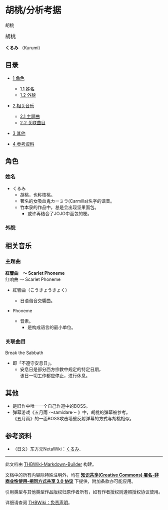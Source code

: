 # 胡桃/分析考据

<!-- source html: G:\repos\THBWiki-Markdown-Builder\THBWikiMarkdown\Temp\main\0\08\ns0%3A%E8%83%A1%E6%A1%83%2F%E5%88%86%E6%9E%90%E8%80%83%E6%8D%AE.html -->

胡桃

  
<big>胡桃</big>  

 **くるみ** （Kurumi）
  


## 目录

- [1 角色](#角色)

  - [1.1 姓名](#姓名)
  - [1.2 外貌](#外貌)



- [2 相关音乐](#相关音乐)

  - [2.1 主题曲](#主题曲)
  - [2.2 关联曲目](#关联曲目)



- [3 其他](#其他)
- [4 参考资料](#参考资料)





## 角色

### 姓名
- くるみ
  - 胡桃，也称核桃。
  - 著名的女吸血鬼カーミラ(Carmilla)名字的谐音。
  - 竹本泉的作品中，总是会出现坚果面包。
    - 或许再结合了JOJO中面包的梗。




### 外貌

## 相关音乐

### 主题曲
  
 **紅響曲　～ Scarlet Phoneme**   
红响曲 ～ Scarlet Phoneme
  

- 紅響曲（こうきょうきょく）
  - 日语谐音交響曲。

- Phoneme
  - 音素。
    - 是构成语言的最小单位。




### 关联曲目
  
Break the Sabbath
  

- 即「不遵守安息日」。
  - 安息日是部分西方宗教中规定的特定日期，  
该日一切工作都应停止，进行休息。



## 其他
- 是旧作中唯一一个自己作道中的BOSS。
- 弹幕游戏《五月雨 ～samidare～ 》中，胡桃的弹幕被参考。  
《五月雨》的一面BOSS攻击墙壁反射弹幕的方式与胡桃相似。


## 参考资料
- （日文）东方元NetaWiki：[くるみ](https://seesaawiki.jp/toho-motoneta_2nd/d/�����)．






---

此文档由 [THBWiki-Markdown-Builder](https://github.com/Delsin-Yu/THBWiki-Markdown-Builder) 构建。

文档中的所有内容除特殊注明外，均在 [**知识共享(Creative Commons) 署名-非商业性使用-相同方式共享 3.0 协议**](https://creativecommons.org/licenses/by-sa/3.0/deed.zh-hans) 下提供，附加条款亦可能应用。

引用类型与其他类型作品版权归原作者所有，如有作者授权则遵照授权协议使用。

详细请查阅 [THBWiki：免责声明](https://thbwiki.cc/THBWiki:%E5%85%8D%E8%B4%A3%E5%A3%B0%E6%98%8E)。

